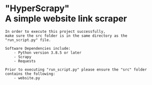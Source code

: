 <h1> "HyperScrapy" <br> A simple website link scraper</h1>

    In order to execute this project successfully, 
    make sure the src folder is in the same directory as the "run_script.py" file.

    Software Dependencies include:
        - Python version 3.8.5 or later
        - Scrapy
        - Requests

    Prior to executing "run_script.py" please ensure the "src" folder contains the following:
        - website.py